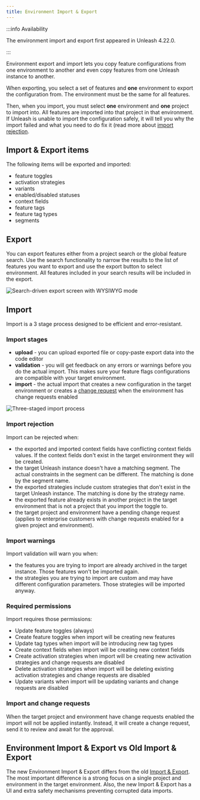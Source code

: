 ```yaml
---
title: Environment Import & Export
---
```


:::info Availability

The environment import and export first appeared in Unleash 4.22.0.

:::

Environment export and import lets you copy feature configurations from one environment to another and even copy features from one Unleash instance to another.

When exporting, you select a set of features and **one** environment to export the configuration from. The environment must be the same for all features.

Then, when you import, you must select **one** environment and **one** project to import into. All features are imported into that project in that environment. If Unleash is unable to import the configuration safely, it will tell you why the import failed and what you need to do fix it (read more about [import rejection](#import-rejection).

## Import & Export items

The following items will be exported and imported:
* feature toggles
* activation strategies
* variants
* enabled/disabled statuses
* context fields
* feature tags
* feature tag types
* segments

## Export

You can export features either from a project search or the global feature search. Use the search functionality to narrow the results to the list of features you want to export and use the export button to select environment. All features included in your search results will be included in the export.

![Search-driven export screen with WYSIWYG mode](/img/export.png)

## Import

Import is a 3 stage process designed to be efficient and error-resistant.

### Import stages

* **upload** - you can upload exported file or copy-paste export data into the code editor
* **validation** - you will get feedback on any errors or warnings before you do the actual import. This makes sure your feature flags configurations
are compatible with your target environment.
* **import** - the actual import that creates a new configuration in the target environment or creates a [change request](../change-requests.md) when the environment has change requests enabled

![Three-staged import process](/img/import.png)

### Import rejection

Import can be rejected when:
* the exported and imported context fields have conflicting context fields values. If the context fields don't exist in the target environment they will be created.
* the target Unleash instance doesn't have a matching segment. The actual constraints in the segment can be different. The matching is done by the segment name.
* the exported strategies include custom strategies that don't exist in the target Unleash instance. The matching is done by the strategy name.
* the exported feature already exists in another project in the target environment that is not a project that you import the toggle to.
* the target project and environment have a pending change request (applies to enterprise customers with change requests enabled for a given project and environment).

### Import warnings

Import validation will warn you when:
* the features you are trying to import are already archived in the target instance. Those features won't be imported again.
* the strategies you are trying to import are custom and may have different configuration parameters. Those strategies will be imported anyway.

### Required permissions

Import requires those permissions:
* Update feature toggles (always)
* Create feature toggles when import will be creating new features
* Update tag types when import will be introducing new tag types
* Create context fields when import will be creating new context fields
* Create activation strategies when import will be creating new activation strategies and change requests are disabled
* Delete activation strategies when import will be deleting existing activation strategies and change requests are disabled
* Update variants when import will be updating variants and change requests are disabled

### Import and change requests

When the target project and environment have change requests enabled the import will not be applied instantly. Instead, it will 
create a change request, send it to review and await for the approval.

## Environment Import & Export vs Old Import & Export

The new Environment Import & Export differs from the old [Import & Export](import-export.md).
The most important difference is a strong focus on a single project and environment in the target environment.
Also, the new Import & Export has a UI and extra safety mechanisms preventing corrupted data imports.

